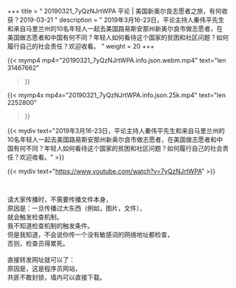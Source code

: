 +++
title = " 20190321_7yQzNJrtWPA 平论 | 美国新奥尔良志愿者之旅，有何收获？2019-03-21 "
description = " 2019年3月16-23日，平论主持人秦伟平先生和来自马里兰州的10名年轻人一起去美国路易斯安那州新奥尔良市做志愿者，在美国做志愿者和中国有何不同？年轻人如何看待这个国家的贫困和社区问题？如何履行自己的社会责任？欢迎收看。 "
weight = 20
+++

{{< mymp4 mp4="20190321_7yQzNJrtWPA.info.json.webm.mp4" 
text="len 31467662"
>}}

{{< mymp4x  mp4x="20190321_7yQzNJrtWPA.info.json.25k.mp4"
text="len 2252800"
>}}


{{< mydiv text="2019年3月16-23日，平论主持人秦伟平先生和来自马里兰州的10名年轻人一起去美国路易斯安那州新奥尔良市做志愿者，在美国做志愿者和中国有何不同？年轻人如何看待这个国家的贫困和社区问题？如何履行自己的社会责任？欢迎收看。" >}}
<br>

{{< mydiv text="https://www.youtube.com/watch?v=7yQzNJrtWPA" >}}


<br>

请大家传播时，不需要传播文件本身，<br>
原因是：一旦传播过大东西（例如，图片，文件），<br>
就会触发检查机制。<br>
我不知道检查机制的触发条件。<br>
但是我知道，不会说你传一个没有敏感词的网络地址都检查，<br>
否则，检查员得累死。<br><br>
直接转发网址就可以了：<br>
原因是，这是程序员网站，<br>
共匪不敢封锁，墙内可以直接下载。



